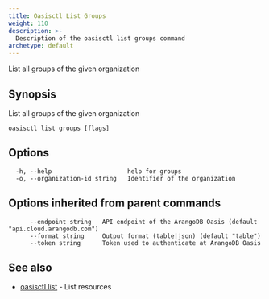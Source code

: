```yaml
---
title: Oasisctl List Groups
weight: 110
description: >-
  Description of the oasisctl list groups command
archetype: default
---
```

List all groups of the given organization

## Synopsis

List all groups of the given organization

```
oasisctl list groups [flags]
```

## Options

```
  -h, --help                     help for groups
  -o, --organization-id string   Identifier of the organization
```

## Options inherited from parent commands

```
      --endpoint string   API endpoint of the ArangoDB Oasis (default "api.cloud.arangodb.com")
      --format string     Output format (table|json) (default "table")
      --token string      Token used to authenticate at ArangoDB Oasis
```

## See also

* [oasisctl list](_index.md)	 - List resources

